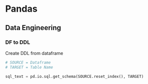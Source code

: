 # Pandas

## Data Engineering 

### DF to DDL

Create DDL from dataframe
```python
# SOURCE = Dataframe
# TARGET = Table Name

sql_text = pd.io.sql.get_schema(SOURCE.reset_index(), TARGET)   
```

